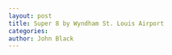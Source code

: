 ```yaml
---
layout: post
title: Super 8 by Wyndham St. Louis Airport
categories:
author: John Black
---
```

<body>
<script type="text/javascript">
window.location="https://www.booking.com/hotel/us/super-8-st-louis-airport.en.html?aid=893121&no_rooms=1&group_adults=1";
</script>
</body>
